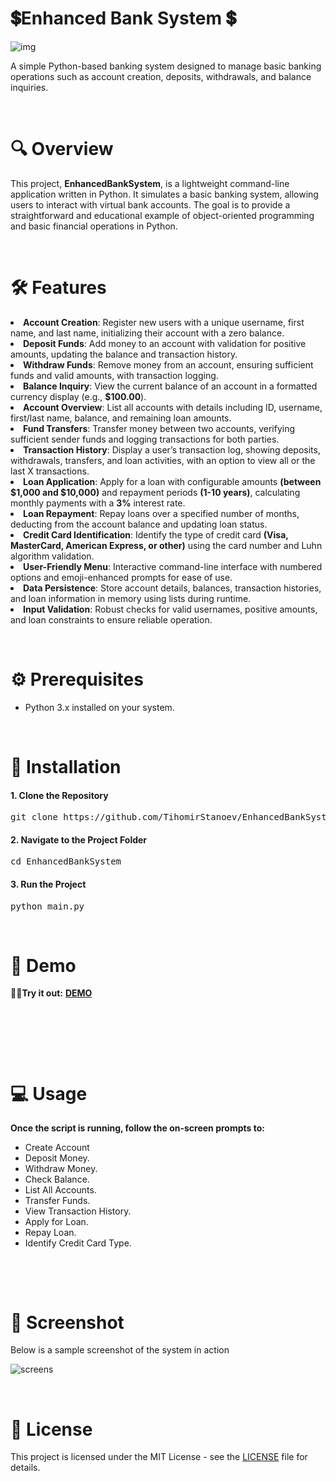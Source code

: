 <h1><strong>💲</strong><strong>Enhanced Bank System </strong><strong>💲</strong></h1>

![img](https://github.com/user-attachments/assets/f2bea7ab-c881-4c92-b9da-e5b56b0c384b)


<p>A simple Python-based banking system designed to manage basic banking operations such as account creation, deposits, withdrawals, and balance inquiries.</p>
<p>&nbsp;</p>
<h1><strong>🔍 Overview</strong></h1>
<p>This project, <strong>EnhancedBankSystem</strong>, is a lightweight command-line application written in Python. It simulates a basic banking system, allowing users to interact with virtual bank accounts. The goal is to provide a straightforward and educational example of object-oriented programming and basic financial operations in Python.</p>
<p>&nbsp;</p>


<h1><strong>🛠️ Features</strong></h1>

<li><strong>Account Creation</strong>: Register new users with a unique username, first name, and last name, initializing their account with a zero balance.</li>
<li><strong>Deposit Funds</strong>: Add money to an account with validation for positive amounts, updating the balance and transaction history.</li>
<li><strong>Withdraw Funds</strong>: Remove money from an account, ensuring sufficient funds and valid amounts, with transaction logging.</li>
<li><strong>Balance Inquiry</strong>: View the current balance of an account in a formatted currency display (e.g., <b>$100.00</b>).</li>
<li><strong>Account Overview</strong>: List all accounts with details including ID, username, first/last name, balance, and remaining loan amounts.</li>
<li><strong>Fund Transfers</strong>: Transfer money between two accounts, verifying sufficient sender funds and logging transactions for both parties.</li>
<li><strong>Transaction History</strong>: Display a user’s transaction log, showing deposits, withdrawals, transfers, and loan activities, with an option to view all or the last X transactions.</li>
<li><strong>Loan Application</strong>: Apply for a loan with configurable amounts <b>(between $1,000 and $10,000)</b> and repayment periods <b>(1-10 years)</b>, calculating monthly payments with a <b>3%</b> interest rate.</li>
<li><strong>Loan Repayment</strong>: Repay loans over a specified number of months, deducting from the account balance and updating loan status.</li>
<li><strong>Credit Card Identification</strong>: Identify the type of credit card <b>(Visa, MasterCard, American Express, or other)</b> using the card number and Luhn algorithm validation.</li>
<li><strong>User-Friendly Menu</strong>: Interactive command-line interface with numbered options and emoji-enhanced prompts for ease of use.</li>
<li><strong>Data Persistence</strong>: Store account details, balances, transaction histories, and loan information in memory using lists during runtime.</li>
<li><strong>Input Validation</strong>: Robust checks for valid usernames, positive amounts, and loan constraints to ensure reliable operation.</li>
<p>&nbsp;</p>
<h1><strong>⚙️ Prerequisites</strong></h1>
<ul>
<li>Python 3.x installed on your system.</li>
</ul>
<p>&nbsp;</p>
<h1><strong>🔧 Installation</strong></h1>
<h4>1. Clone the Repository</h4>
<pre>git clone https://github.com/TihomirStanoev/EnhancedBankSystem.git</pre>
<h4>2. Navigate to the Project Folder</h4>
<pre>cd EnhancedBankSystem</pre>
<h4>3. Run the Project</h4>
<pre>python main.py</pre>
<p><strong>&nbsp;</strong></p>
<h1><strong>📸 Demo</strong></h1>
<strong><b>🚀🚀Try it out:</b></strong> <b><a href="https://www.programiz.com/online-compiler/0ABU5PehLsg4Y" target="_blank">DEMO</a></b>
<p><strong>&nbsp;</strong></p>
<p><strong>&nbsp;</strong></p>
<p><strong>&nbsp;</strong></p>
<h1><strong>💻 Usage</strong></h1>
<p><strong>Once the script is running, follow the on-screen prompts to:</strong></p>
<ul>
<li>Create Account</li>
<li>Deposit Money.</li>
<li>Withdraw Money.</li>
<li>Check Balance.</li>
<li>List All Accounts.</li>
<li>Transfer Funds.</li>
<li>View Transaction History.</li>
<li>Apply for Loan.</li>
<li>Repay Loan.</li>
<li>Identify Credit Card Type.</li>
</ul>
<p><strong>&nbsp;</strong></p>
<p><strong>&nbsp;</strong></p>



<h1><strong>📸 Screenshot</strong></h1>
<p>Below is a sample screenshot of the system in action</p>

![screens](https://github.com/user-attachments/assets/d9d72e8e-dd93-4216-8e84-88f50f73f8f3)


<p><strong>&nbsp;</strong></p>
<h1><strong>📜 License</strong></h1>
<p>This project is licensed under the MIT License - see the <a href="https://opensource.org/license/mit">LICENSE</a> file for details.</p>
<p><strong>&nbsp;</strong></p>
